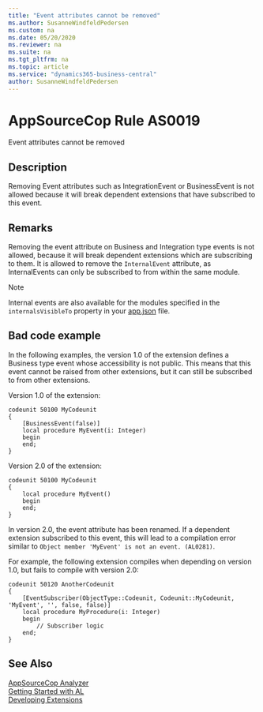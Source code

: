 ```yaml
---
title: "Event attributes cannot be removed"
ms.author: SusanneWindfeldPedersen
ms.custom: na
ms.date: 05/20/2020
ms.reviewer: na
ms.suite: na
ms.tgt_pltfrm: na
ms.topic: article
ms.service: "dynamics365-business-central"
author: SusanneWindfeldPedersen
---
```

[//]: # (START>DO_NOT_EDIT)
[//]: # (IMPORTANT:Do not edit any of the content between here and the END>DO_NOT_EDIT.)
[//]: # (Any modifications should be made in the .xml files in the ModernDev repo.)
# AppSourceCop Rule AS0019
Event attributes cannot be removed  

## Description
Removing Event attributes such as IntegrationEvent or BusinessEvent is not allowed because it will break dependent extensions that have subscribed to this event.

[//]: # (IMPORTANT: END>DO_NOT_EDIT)

## Remarks
Removing the event attribute on Business and Integration type events is not allowed, because it will break dependent extensions which are subscribing to them. It is allowed to remove the `InternalEvent` attribute, as InternalEvents can only be subscribed to from within the same module.

> [!NOTE]
> Internal events are also available for the modules specified in the `internalsVisibleTo` property in your [app.json](../devenv-json-files.md) file.

## Bad code example
In the following examples, the version 1.0 of the extension defines a Business type event whose accessibility is not public. This means that this event cannot be raised from other extensions, but it can still be subscribed to from other extensions.

Version 1.0 of the extension:
```
codeunit 50100 MyCodeunit
{
    [BusinessEvent(false)]
    local procedure MyEvent(i: Integer)
    begin
    end;
}
```

Version 2.0 of the extension:
```
codeunit 50100 MyCodeunit
{
    local procedure MyEvent()
    begin
    end;
}
```

In version 2.0, the event attribute has been renamed. If a dependent extension subscribed to this event, this will lead to a compilation error similar to `Object member 'MyEvent' is not an event. (AL0281)`.

For example, the following extension compiles when depending on version 1.0, but fails to compile with version 2.0:
```
codeunit 50120 AnotherCodeunit
{
    [EventSubscriber(ObjectType::Codeunit, Codeunit::MyCodeunit, 'MyEvent', '', false, false)]
    local procedure MyProcedure(i: Integer)
    begin
        // Subscriber logic
    end;
}
```

## See Also  
[AppSourceCop Analyzer](appsourcecop.md)  
[Getting Started with AL](../devenv-get-started.md)  
[Developing Extensions](../devenv-dev-overview.md)  

